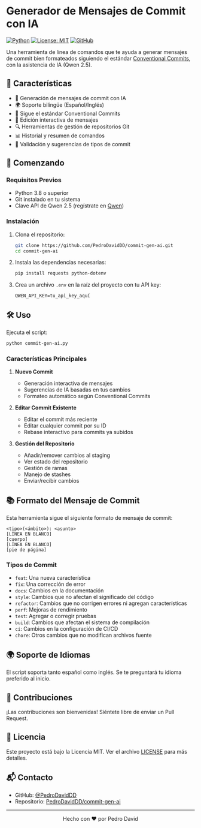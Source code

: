 # Generador de Mensajes de Commit con IA

[![Python](https://img.shields.io/badge/Python-3.8+-blue.svg)](https://www.python.org/downloads/)
[![License: MIT](https://img.shields.io/badge/License-MIT-yellow.svg)](https://opensource.org/licenses/MIT)
[![GitHub](https://img.shields.io/badge/Repo-GitHub-success)](https://github.com/PedroDavidDD/commit-gen-ai)

Una herramienta de línea de comandos que te ayuda a generar mensajes de commit bien formateados siguiendo el estándar [Conventional Commits](https://www.conventionalcommits.org/), con la asistencia de IA (Qwen 2.5).

## 🌟 Características

- 🤖 Generación de mensajes de commit con IA
- 🌍 Soporte bilingüe (Español/Inglés)
- 📝 Sigue el estándar Conventional Commits
- 🔄 Edición interactiva de mensajes
- 🔍 Herramientas de gestión de repositorios Git
- 📊 Historial y resumen de comandos
- 🎯 Validación y sugerencias de tipos de commit

## 🚀 Comenzando

### Requisitos Previos

- Python 3.8 o superior
- Git instalado en tu sistema
- Clave API de Qwen 2.5 (regístrate en [Qwen](https://qwen.ai/))

### Instalación

1. Clona el repositorio:
   ```bash
   git clone https://github.com/PedroDavidDD/commit-gen-ai.git
   cd commit-gen-ai
   ```

2. Instala las dependencias necesarias:
   ```bash
   pip install requests python-dotenv
   ```

3. Crea un archivo `.env` en la raíz del proyecto con tu API key:
   ```
   QWEN_API_KEY=tu_api_key_aquí
   ```

## 🛠 Uso

Ejecuta el script:
```bash
python commit-gen-ai.py
```

### Características Principales

1. **Nuevo Commit**
   - Generación interactiva de mensajes
   - Sugerencias de IA basadas en tus cambios
   - Formateo automático según Conventional Commits

2. **Editar Commit Existente**
   - Editar el commit más reciente
   - Editar cualquier commit por su ID
   - Rebase interactivo para commits ya subidos

3. **Gestión del Repositorio**
   - Añadir/remover cambios al staging
   - Ver estado del repositorio
   - Gestión de ramas
   - Manejo de stashes
   - Enviar/recibir cambios

## 📚 Formato del Mensaje de Commit

Esta herramienta sigue el siguiente formato de mensaje de commit:

```
<tipo>(<ámbito>): <asunto>
[LÍNEA EN BLANCO]
[cuerpo]
[LÍNEA EN BLANCO]
[pie de página]
```

### Tipos de Commit

- `feat`: Una nueva característica
- `fix`: Una corrección de error
- `docs`: Cambios en la documentación
- `style`: Cambios que no afectan el significado del código
- `refactor`: Cambios que no corrigen errores ni agregan características
- `perf`: Mejoras de rendimiento
- `test`: Agregar o corregir pruebas
- `build`: Cambios que afectan el sistema de compilación
- `ci`: Cambios en la configuración de CI/CD
- `chore`: Otros cambios que no modifican archivos fuente

## 🌍 Soporte de Idiomas

El script soporta tanto español como inglés. Se te preguntará tu idioma preferido al inicio.

## 🤝 Contribuciones

¡Las contribuciones son bienvenidas! Siéntete libre de enviar un Pull Request.

## 📄 Licencia

Este proyecto está bajo la Licencia MIT. Ver el archivo [LICENSE](LICENSE) para más detalles.

## 📬 Contacto

- GitHub: [@PedroDavidDD](https://github.com/PedroDavidDD)
- Repositorio: [PedroDavidDD/commit-gen-ai](https://github.com/PedroDavidDD/commit-gen-ai)

---

<div align="center">
  Hecho con ❤️ por Pedro David
</div>

